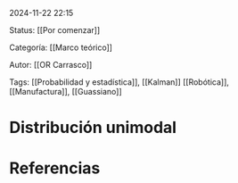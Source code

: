 2024-11-22 22:15

Status: [[Por comenzar]]

Categoría: [[Marco teórico]]

Autor: [[OR Carrasco]]

Tags: [[Probabilidad y estadística]], [[Kalman]] [[Robótica]], [[Manufactura]], [[Guassiano]]


# Distribución unimodal


# Referencias
